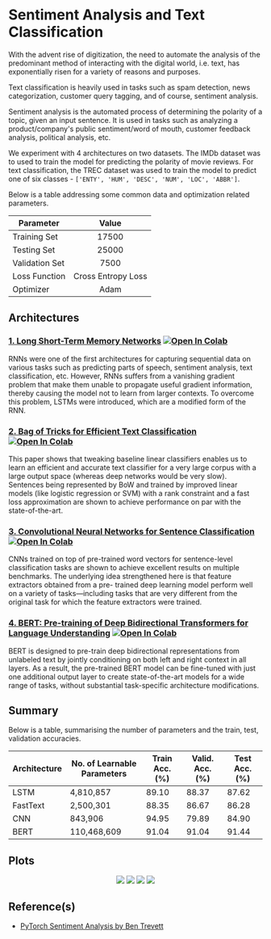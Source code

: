 # Sentiment Analysis and Text Classification

With the advent rise of digitization, the need to automate the analysis of the predominant method of interacting with the digital world, i.e. text, has exponentially risen for a variety of reasons and purposes.

Text classification is heavily used in tasks such as spam detection, news categorization, customer query tagging, and of course, sentiment analysis.

Sentiment analysis is the automated process of determining the polarity of a topic, given an input sentence.
It is used in tasks such as analyzing a product/company's public sentiment/word of mouth, customer feedback analysis, political analysis, etc.

We experiment with 4 architectures on two datasets. The IMDb dataset was to used to train the model for predicting the polarity of movie reviews. For text classification, the TREC dataset was used to train the model to predict one of six classes - `['ENTY', 'HUM', 'DESC', 'NUM', 'LOC', 'ABBR']`.


Below is a table addressing some common data and optimization related parameters.

| Parameter      |       Value        |
| -------------- |:------------------:|
| Training Set   |     17500          |
| Testing Set    |     25000          |
| Validation Set |     7500           |
| Loss Function  | Cross Entropy Loss |
| Optimizer      |       Adam         |

## Architectures

### [1. Long Short-Term Memory Networks](https://github.com/IvLabs/Natural-Language-Processing/blob/master/text_classification/notebooks/LSTM.ipynb) [![Open In Colab](https://colab.research.google.com/assets/colab-badge.svg)](https://colab.research.google.com/github/IvLabs/Natural-Language-Processing/blob/master/text_classification/notebooks/LSTM.ipynb)
RNNs were one of the first architectures for capturing sequential data on various tasks such as predicting parts of speech, sentiment analysis, text classification, etc. However, RNNs suffers from a vanishing gradient problem that make them unable to propagate useful gradient information, thereby causing the model not to learn from larger contexts. To overcome this problem, LSTMs were introduced, which are a modified form of the RNN.

### [2. Bag of Tricks for Efficient Text Classification](https://github.com/IvLabs/Natural-Language-Processing/blob/master/text_classification/notebooks/FastText.ipynb) [![Open In Colab](https://colab.research.google.com/assets/colab-badge.svg)](https://colab.research.google.com/github/IvLabs/Natural-Language-Processing/blob/master/text_classification/notebooks/FastText.ipynb)
This paper shows that tweaking baseline linear classifiers enables us to learn an efficient and accurate text classifier for a very large corpus with a large output space (whereas deep networks would be very slow). Sentences being represented by BoW and trained by improved linear models (like logistic regression or SVM) with a rank constraint and a fast loss approximation are shown to achieve performance on par with the state-of-the-art.

### [3. Convolutional Neural Networks for Sentence Classification](https://github.com/IvLabs/Natural-Language-Processing/blob/master/text_classification/notebooks/CNN.ipynb) [![Open In Colab](https://colab.research.google.com/assets/colab-badge.svg)](https://colab.research.google.com/github/IvLabs/Natural-Language-Processing/blob/master/text_classification/notebooks/CNN.ipynb)
CNNs trained on top of pre-trained word vectors for sentence-level classification tasks are shown to achieve excellent results on multiple benchmarks.
The underlying idea strengthened here is that feature extractors obtained from a pre-
trained deep learning model perform well on a variety of tasks—including tasks that are very different from the original task for which the feature extractors were trained.

### [4. BERT: Pre-training of Deep Bidirectional Transformers for Language Understanding](https://github.com/IvLabs/Natural-Language-Processing/blob/master/text_classification/notebooks/BERT.ipynb) [![Open In Colab](https://colab.research.google.com/assets/colab-badge.svg)](https://colab.research.google.com/github/IvLabs/Natural-Language-Processing/blob/master/text_classification/notebooks/BERT.ipynb)
BERT is designed to pre-train deep bidirectional representations from unlabeled text by jointly conditioning on both left and right context in all layers. As a result, the pre-trained BERT model can be fine-tuned with just one additional output layer to create state-of-the-art models for a wide range of tasks, without substantial task-specific architecture modifications.

## Summary
Below is a table, summarising the number of parameters and the train, test, validation accuracies.

| Architecture | No. of Learnable Parameters | Train Acc. (%) | Valid. Acc. (%) | Test Acc. (%) |
| ------------ | --------------------------- | -------------- | --------------- | ------------- |
| LSTM         | 4,810,857                   | 89.10          | 88.37           | 87.62         |
| FastText     | 2,500,301                   | 88.35          | 86.67           | 86.28         |
| CNN          | 843,906                     | 94.95          | 79.89           | 84.90         |
| BERT         | 110,468,609                 | 91.04          | 91.04           | 91.44         |

## Plots
<p align="center">
  <img src = "https://github.com/IvLabs/Natural-Language-Processing/blob/master/text_classification/plots/LSTM.png?raw=true"/>
  <img src = "https://github.com/IvLabs/Natural-Language-Processing/blob/master/text_classification/plots/FastText.png?raw=true"/> 
  <img src = "https://github.com/IvLabs/Natural-Language-Processing/blob/master/text_classification/plots/CNN.png?raw=true"/>
  <img src = "https://github.com/IvLabs/Natural-Language-Processing/blob/master/text_classification/plots/BERT.png?raw=true"/>
</p>

## Reference(s)
* [PyTorch Sentiment Analysis by Ben Trevett](https://github.com/bentrevett/)

